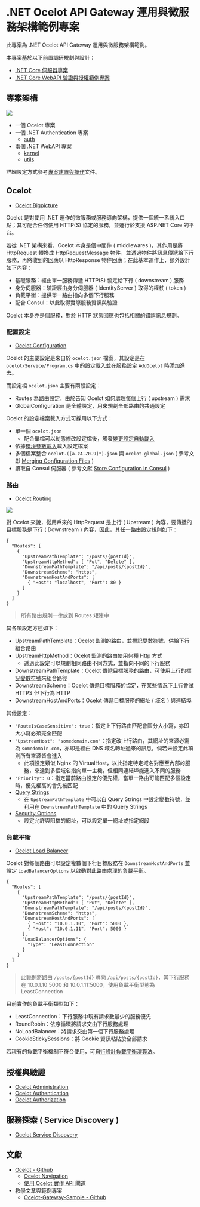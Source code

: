 # .NET Ocelot API Gateway 運用與微服務架構範例專案

此專案為 .NET Ocelot API Gateway 運用與微服務架構範例。

本專案基於以下前置調研規劃與設計：

+ [.NET Core 伺服器專案](https://github.com/eastmoon/infra-dotnet-webapi)
+ [.NET Core WebAPI 驗證與授權範例專案](https://github.com/eastmoon/research-dotnet-auth-webapi-project)

## 專案架構

![](./doc/img/ocelot-demo-system.png)

+ 一個 Ocelot 專案
+ 一個 .NET Authentication 專案
    - [auth](./app/auth)
+ 兩個 .NET WebAPI 專案
    - [kernel](./app/kernel)
    - [utils](./app/utils)

詳細設定方式參考[專案建置與操作](./doc/ocelot-project-design.md)文件。

## Ocelot

+ [Ocelot Bigpicture](https://ocelot.readthedocs.io/en/latest/introduction/bigpicture.html)

Ocelot 是對使用 .NET 運作的微服務或服務導向架構，提供一個統一系統入口點；其可配合任何使用 HTTP(S) 協定的服務，並運行於支援 ASP.NET Core 的平台。

若從 .NET 架構來看，Ocelot 本身是個中間件 ( middlewares )，其作用是將 HttpRequest 轉換成 HttpRequestMessage 物件，並透過物件將訊息傳遞給下行服務，再將收到的回應以 HttpResponse 物件回應；在此基本運作上，額外設計如下內容：

+ 基礎服務：經由單一服務傳遞 HTTP(S) 協定給下行 ( downstream ) 服務
+ 身分伺服器：驗證經由身分伺服器 ( IdentityServer ) 取得的權杖 ( token )
+ 負載平衡：提供單一路由指向多個下行服務
+ 配合 Consul：以此取得實際服務資訊與驗證

Ocelot 本身亦是個服務，對於 HTTP 狀態回應也包括相關的[錯誤訊息](https://ocelot.readthedocs.io/en/latest/features/errorcodes.html)規劃。

### 配置設定

+ [Ocelot Configuration](https://ocelot.readthedocs.io/en/latest/features/configuration.html)

Ocelot 的主要設定是來自於 ```ocelot.json``` 檔案，其設定是在 ```ocelot/Service/Program.cs``` 中的設定載入並在服務設定 ```AddOcelot``` 時添加進去。

而設定檔 ```ocelot.json``` 主要有兩段設定：

+ Routes 為路由設定，由於告知 Ocelot 如何處理每個上行 ( upstream ) 需求
+ GlobalConfiguration 是全體設定，用來規劃全部路由的共通設定

Ocelot 的設定檔案載入方式可採用以下方式：

+ 單一個 ```ocelot.json```
    - 配合單檔可以動態修改設定檔後，觸發[變更設定自動載入](https://ocelot.readthedocs.io/en/latest/features/configuration.html#reload-json-config-on-change)
+ 依據[環境參數載入](https://ocelot.readthedocs.io/en/latest/features/configuration.html#multiple-environments)載入設定檔案
+ 多個檔案整合 ```ocelot.([a-zA-Z0-9]*).json``` 與 ```ocelot.global.json``` ( 參考文獻 [Merging Configuration Files](https://ocelot.readthedocs.io/en/latest/features/configuration.html#merging-configuration-files) )
+ 讀取自 Consul 伺服器 ( 參考文獻 [Store Configuration in Consul](https://ocelot.readthedocs.io/en/latest/features/configuration.html#store-configuration-in-consul) )

### 路由

+ [Ocelot Routing](https://ocelot.readthedocs.io/en/latest/features/routing.html)

![](./doc/img/ocelot-route.png)

對 Ocelot 來說，從用戶來的 HttpRequest 是上行 ( Upstream ) 內容，要傳遞的目標服務是下行 ( Downstream ) 內容，因此，其任一路由設定規則如下：

```
{
  "Routes": [
    {
      "UpstreamPathTemplate": "/posts/{postId}",
      "UpstreamHttpMethod": [ "Put", "Delete" ],
      "DownstreamPathTemplate": "/api/posts/{postId}",
      "DownstreamScheme": "https",
      "DownstreamHostAndPorts": [
        { "Host": "localhost", "Port": 80 }
      ]
    }
  ]
}
```
> 所有路由規則一律放到 Routes 矩陣中

其各項設定方述如下：

+ UpstreamPathTemplate：Ocelot 監測的路由，並[標記變數符號](https://ocelot.readthedocs.io/en/latest/features/routing.html#placeholders)，供給下行組合路由
+ UpstreamHttpMethod：Ocelot 監測的路由使用何種 Http 方式
    - 透過此設定可以規劃相同路由不同方式，並指向不同的下行服務
+ DownstreamPathTemplate：Ocelot 傳遞目標服務的路由，可使用上行的[標記變數符號](https://ocelot.readthedocs.io/en/latest/features/routing.html#placeholders)來組合路徑
+ DownstreamScheme：Ocelot 傳遞目標服務的協定，在某些情況下上行會試 HTTPS 但下行為 HTTP
+ DownstreamHostAndPorts：Ocelot 傳遞目標服務的網址 ( 域名 ) 與連結埠

其他設定：

+ ```"RouteIsCaseSensitive": true```：指定上下行路由匹配會區分大小寫，亦即大小寫必須完全匹配
+ ```"UpstreamHost": "somedomain.com"```：指定改上行路由，其網址的來源必需為 ```somedomain.com```，亦即是經由 DNS 域名轉址過來的訊息，倘若未設定此項則所有來源皆會進入
    - 此項設定類似 Nginx 的 VirtualHost，以此指定特定域名對應至內部的服務，來達到多個域名指向單一主機，但相同連結埠能進入不同的服務
+ ```"Priority": 0```：指定當前路由設定的優先權，當單一路由可能匹配多個設定時，優先權高的會先被匹配
+ [Query Strings](https://ocelot.readthedocs.io/en/latest/features/routing.html#query-strings)
    - 在 ```UpstreamPathTemplate``` 中可以自 Query Strings 中設定變數符號，並利用在 ```DownstreamPathTemplate``` 中的 Query Strings
+ [Security Options](https://ocelot.readthedocs.io/en/latest/features/routing.html#security-options)
    - 設定允許與阻擋的網址，可以設定單一網址或指定網段

### 負載平衡

+ [Ocelot Load Balancer](https://ocelot.readthedocs.io/en/latest/features/loadbalancer.html)

Ocelot 對每個路由可以設定複數個下行目標服務在 ```DownstreamHostAndPorts``` 並設定 ```LoadBalancerOptions``` 以啟動對此路由處理的[負載平衡](https://aws.amazon.com/tw/what-is/load-balancing/)。

```
{
  "Routes": [
    {
      "UpstreamPathTemplate": "/posts/{postId}",
      "UpstreamHttpMethod": [ "Put", "Delete" ],
      "DownstreamPathTemplate": "/api/posts/{postId}",
      "DownstreamScheme": "https",
      "DownstreamHostAndPorts": [
        { "Host": "10.0.1.10", "Port": 5000 },
        { "Host": "10.0.1.11", "Port": 5000 }
      ],
      "LoadBalancerOptions": {
        "Type": "LeastConnection"
      }
    }
  ]
}
```
> 此範例將路由 ```/posts/{postId}``` 導向 ```/api/posts/{postId}```，其下行服務在 10.0.1.10:5000 和 10.0.1.11:5000，使用負載平衡型態為 LeastConnection

目前實作的負載平衡類型如下：

+ LeastConnection：下行服務中現有請求數最少的服務優先
+ RoundRobin：依序循環將請求交由下行服務處理
+ NoLoadBalancer：將請求交由第一個下行服務處理
+ CookieStickySessions：將 Cookie 資訊粘貼於全部請求

若現有的負載平衡機制不符合使用，可[自行設計負載平衡演算法](https://ocelot.readthedocs.io/en/latest/features/loadbalancer.html#custom-load-balancers)。

## 授權與驗證

+ [Ocelot Administration](https://ocelot.readthedocs.io/en/latest/features/administration.html)
+ [Ocelot Authentication](https://ocelot.readthedocs.io/en/latest/features/authentication.html)
+ [Ocelot Authorization](https://ocelot.readthedocs.io/en/latest/features/authorization.html)

## 服務探索 ( Service Discovery )

+ [Ocelot Service Discovery](https://ocelot.readthedocs.io/en/latest/features/servicediscovery.html)

## 文獻

+ [Ocelot - Github](https://github.com/ThreeMammals/Ocelot)
    - [Ocelot Navigation](https://ocelot.readthedocs.io/en/latest/introduction/gettingstarted.html)
    - [使用 Ocelot 實作 API 閘道](https://learn.microsoft.com/zh-tw/dotnet/architecture/microservices/multi-container-microservice-net-applications/implement-api-gateways-with-ocelot)
+ 教學文章與範例專案
    - [Ocelot-Gateway-Sample - Github](https://github.com/PasinduUmayanga/Ocelot-Gateway-Sample)
